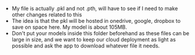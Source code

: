 * My file is actually .pkl and not .pth, will have to see if I need to make other changes related to this
* The idea is that the pkl will be hosted in onedrive, google, dropbox to save on space here. My model is about 105MB. 
* Don't put your models inside this folder beforehand as these files can be large in size, and we want to keep our cloud deployment as light as possible and ask the app to download whatever file it needs.
